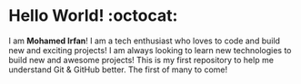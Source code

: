 # Hello World! :octocat:
I am **Mohamed Irfan**! I am a tech enthusiast who loves to code and build new and exciting projects!
I am always looking to learn new technologies to build new and awesome projects!
This is my first repository to help me understand Git &amp; GitHub better.
The first of many to come!
